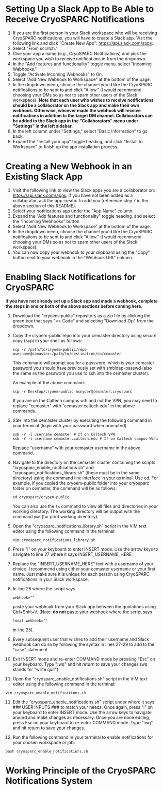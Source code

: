 # Setting Up a Slack App to Be Able to Receive CryoSPARC Notifications

1. If you are the first person in your Slack workspace who will be receiving CryoSPARC notifications, you will have to create a Slack app. Visit the following link and click "Create New App": https://api.slack.com/apps.
2. Select "From scratch."
3. Give your app a name (e.g., CryoSPARC Notifications) and pick the workspace you wish to receive notifications in from the dropdown.
4. In the "Add features and functionality" toggle menu, select "Incoming Webhooks."
5. Toggle "Activate Incoming Webhooks" to On.
6. Select "Add New Webhook to Workspace" at the bottom of the page.
7. In the dropdown menu, choose the channel you'd like the CryoSPARC notifications to be sent to and click "Allow." (I would recommend choosing your DMs so as not to spam other users of the Slack workspace). __Note that each user who wishes to receive notifications should be a collaborator on the Slack app and make their own webhook. Otherwise, whoever made the webhook will receive notifications in addition to the target DM channel. Collaborators can be added to the Slack app in the "Collaborators" menu under "Settings" in the left sidebar.__
8. In the left column under "Settings," select "Basic Information" to go back.
9. Expand the "Install your app" toggle heading, and click "Install to Workspace" to finish up the app installation process.

# Creating a New Webhook in an Existing Slack App

1. Visit the following link to view the Slack apps you are a collaborator on: https://api.slack.com/apps. If you have not been added as a collaborator, ask the app creator to add you (reference step 7 in the above section of this README).
2. Select your notifications app under the "App Name" column.
3. Expand the "Add features and functionality" toggle heading, and select the "Incoming Webhooks" button.
4. Select "Add New Webhook to Workspace" at the bottom of the page.
5. In the dropdown menu, choose the channel you'd like the CryoSPARC notifications to be sent to and click "Allow." (I would recommend choosing your DMs so as not to spam other users of the Slack workspace).
6. You can now copy your webhook to your clipboard using the "Copy" button next to your webhook in the "Webhook URL" column.

# Enabling Slack Notifications for CryoSPARC

__If you have not already set up a Slack app and made a webhook, complete the steps in one or both of the above sections before coming here.__

1. Download the "cryoem-public" repository as a zip file by clicking the green box that says "<> Code" and selecting "Download Zip" from the dropdown.
2. Copy the cryoem-public repo into your cemaster directory using secure copy (scp) in your shell as follows:
   
   ```
   scp -r /path/to/cryoem-public/repo username@cemaster:/path/to/destination/on/cemaster
   ```
   
   This command will prompt you for a password, which is your cemaster password you should have previously set with smbldap-passwd (also the same as the password you use to ssh into the cemaster cluster).

   An example of the above command:
   
   ```
   scp -r Desktop/cryoem-public nsnyder@cemaster:cryosparc
   ```
   
   If you are on the Caltech campus wifi and not the VPN, you may need to replace "cemaster" with "cemaster.caltech.edu" in the above commands.
   
3. SSH into the cemaster cluster by executing the following command in your terminal (login with your password when prompted):

   ```
   ssh -Y -l username cemaster # If on Caltech VPN
   ssh -Y -l username cemaster.caltech.edu # If on Caltech campus Wifi
   ```

   Replace "username" with your cemaster username in the above command.

4. Navigate to the directory on the cemaster cluster containing the scripts "cryosparc_enable_notifications.sh" and "cryosparc_notifications_library.sh" (these must be in the same directory) using the command line interface in your terminal. Use cd. For example, if you copied the cryoem-public folder into your cryosparc folder on cemaster, the command will be as follows:

   ```cd cryosparc/cryoem-public```

   You can also use the ```ls``` command to view all files and directories in your working directory. The working directory will be output with the command ```pwd``` (for print working directory).

5. Open the "cryosparc_notifications_library.sh" script in the VIM text editor using the following command in the terminal:

   ```vim cryosparc_notifications_library.sh```

6. Press "i" on your keyboard to enter INSERT mode. Use the arrow keys to navigate to line 27 where it says INSERT_USERNAME_HERE.
7. Replace the "INSERT_USERNAME_HERE" text with a username of your choice. I recommend using either your cemaster username or your first name. Just make sure it is unique for each person using CryoSPARC notifications in your Slack workspace.
8. In line 28 where the script says

   ```webhook=""```

   paste your webhook from your Slack app between the quotations using Ctrl+Shift+V. (Note: __do not__ paste your webhook where the script says

   ```local webhook=""```

   in line 25).

9. Every subsequent user that wishes to add their username and Slack webhook can do so by following the syntax in lines 27-29 to add to the "case" statement.
10. Exit INSERT mode and re-enter COMMAND mode by pressing "Esc" on your keyboard. Type ":wq" and hit return to save your changes (wq stands for "write quit").

11. Open the "cryosparc_enable_notifications.sh" script in the VIM text editor using the following command in the terminal:

   ```vim cryosparc_enable_notifications.sh```

11. Edit the "cryosparc_enable_notifications.sh" script under where it says ### USER INPUTS ### to match your needs. Once again, press "i" on your keyboard to enter INSERT mode. Use the arrow keys to navigate around and make changes as necessary. Once you are done editing, press Esc on your keyboard to re-enter COMMAND mode. Type ":wq" and hit return to save your changes.

12. Run the following command in your terminal to enable notifications for your chosen workspace or job:

   ```bash cryosparc_enable_notifications.sh```

# Working Principle of the CryoSPARC Notifications System

